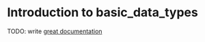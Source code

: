 # Introduction to basic_data_types

TODO: write [great documentation](http://jacobian.org/writing/what-to-write/)

